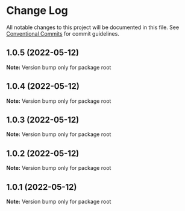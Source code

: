 # Change Log

All notable changes to this project will be documented in this file.
See [Conventional Commits](https://conventionalcommits.org) for commit guidelines.

## 1.0.5 (2022-05-12)

**Note:** Version bump only for package root





## 1.0.4 (2022-05-12)

**Note:** Version bump only for package root





## 1.0.3 (2022-05-12)

**Note:** Version bump only for package root





## 1.0.2 (2022-05-12)

**Note:** Version bump only for package root





## 1.0.1 (2022-05-12)

**Note:** Version bump only for package root
